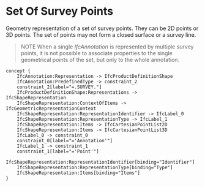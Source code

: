 Set Of Survey Points
====================

Geometry representation of a set of survey points. They can be 2D points or 3D points. The set of points may not form a closed surface or a survey line.

> NOTE  When a single _IfcAnnotation_ is represented by multiple survey points, it is not possible to associate properties to the single geometrical points of the set, but only to the whole annotation. 

```
concept {
    IfcAnnotation:Representation -> IfcProductDefinitionShape
    IfcAnnotation:PredefinedType -> constraint_2
    constraint_2[label="=.SURVEY."]
    IfcProductDefinitionShape:Representations -> IfcShapeRepresentation
    IfcShapeRepresentation:ContextOfItems -> IfcGeometricRepresentationContext
    IfcShapeRepresentation:RepresentationIdentifier -> IfcLabel_0
    IfcShapeRepresentation:RepresentationType -> IfcLabel_1
    IfcShapeRepresentation:Items -> IfcCartesianPointList2D
    IfcShapeRepresentation:Items -> IfcCartesianPointList3D
    IfcLabel_0 -> constraint_0
    constraint_0[label="='Annotation'"]
    IfcLabel_1 -> constraint_1
    constraint_1[label="='Point'"]
    IfcShapeRepresentation:RepresentationIdentifier[binding="Identifier"]
    IfcShapeRepresentation:RepresentationType[binding="Type"]
    IfcShapeRepresentation:Items[binding="Items"]
}
```